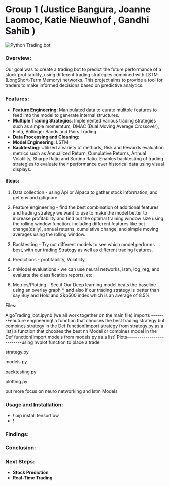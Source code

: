 # Group 1 (Justice Bangura, Joanne Laomoc, Katie Nieuwhof , Gandhi Sahib )

![Python Trading bot](https://static.wixstatic.com/media/1938a7_bbb79b18becc4fcab343725d12ae2598~mv2.jpg/v1/fit/w_1000%2Ch_768%2Cal_c%2Cq_80/file.jpg)

### Overview:

Our goal was to create a trading bot to predict the future performance of a stock profitability, using different trading strategies combined with LSTM (LongShort-Term Memory) networks. This project aims to provide a tool for traders to make informed decisions based on predictive analytics.

### Features:
- **Feature Engineering**: Manipulated data to curate mulitple features to feed into the model to generate internal structures.
- **Multiple Trading Strategies**: Implemented various trading strategies such as simple momemtum, DMAC (Dual Moving Average Crossover), Finta, Bollinger Bands and Pairs Trading.
- **Data Processing and Cleaning**:
- **Model Engineering**: LSTM 
- **Backtesting**: Utilized a variety of methods, Risk and Rewards evaluation metrics such as Annualized Return, Cumulative Returns, Annual Volatility, Sharpe Ratio and Sortino Ratio. Enables backtesting of trading strategies to evaluate their performance over historical data using visual displays. 



#### Steps: 

1. Data collection - using Api or Alpaca to gather stock information, and get env and gitignore

2. Feature engineering - find the best combination of additional features and trading strategy we want to use to make the model better to increase profitability and find out the optimal training window size using the rolling window function. including different features like pct change(daily), annual returns, cumulative change, and simple moving averages using the rolling window. 

3. Backtesting - Try out different models to see which model performs best, with our trading Strategy as well as different trading features.

4. Predictions - profitability, Volatility, 

5. nnModel evaluations - we can use neural networks, lstm, log_reg,  and evaluate the classification reports, etc

6. Metrics/Plotting - See if Our Deep learning model beats the baseline using an overlay graph *, and also if our trading strategy is better than say Buy and Hold and S&p500 index which is an average of 8.5%

Files:

AlgoTrading_bot.ipynb (we all work together on the main file)
imports -------Feauture engineering! 
a function that chooses the best trading strategy but combines strategy in the Def function[import strategy from strategy.py as a list]
a function that chooses the best nn Model or combines model in the Def function[import models from models.py as a list]
Plots--------------------------using hvplot
function to place a trade


strategy.py

models.py 

backtesting.py

plotting.py

put more focus on neuro networking and lstm Models 
### Usage and Installation:
- ! pip install tensorflow
- ! 

### Findings: 


### Conclusion:

### Next Steps:
- **Stock Prediction**
- **Real-Time Trading**
